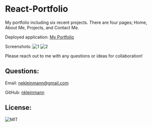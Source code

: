 # React-Portfolio

My portfolio including six recent projects. There are four pages; Home, About Me, Projects, and Contact Me.

Deployed application: [My Portfolio](https://nkleinmann.github.io/React-Portfolio/)

Screenshots:
![1](https://user-images.githubusercontent.com/65608809/98489704-2ec46f00-21fd-11eb-9273-41bea149cdd4.jpg)
![2](https://user-images.githubusercontent.com/65608809/98489707-308e3280-21fd-11eb-8d5b-33faff367dea.jpg)

Please reach out to me with any questions or ideas for collaboration!
    
## Questions:
Email: nekleinmann@gmail.com

GitHub: 
[nkleinmann](https://github.com/nkleinmann)

## License:
  ![MIT](https://img.shields.io/badge/license-MIT-blue)
  